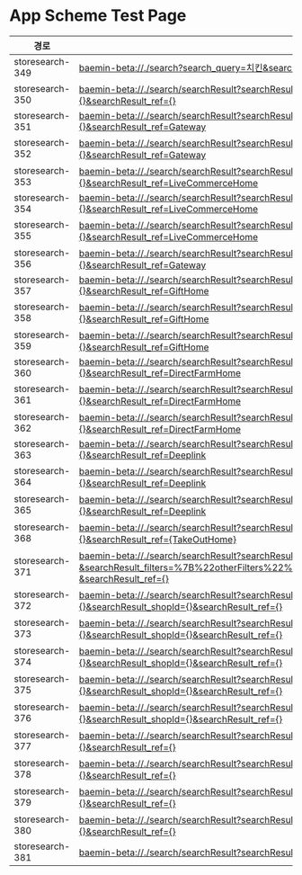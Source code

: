 # App Scheme Test Page

<html>
  <head></head>
  <body>
    <table class="table table-striped">
    <thead>
    <tr>
        <th scope="col">경로</th>
        <th scope="col">App Scheme</th>
    </tr>
    </thead>
    <tbody>
    <tr>
        <td>
            storesearch-349
        </td>
        <td>
            <a class="baeminScheme" href="baemin-beta://./search?search_query=치킨&search_ref={}">baemin-beta://./search?search_query=치킨&search_ref={}
</a>
        </td>
    </tr>
    <tr>
        <td>
            storesearch-350
        </td>
        <td>
            <a class="baeminScheme" href="baemin-beta://./search/searchResult?searchResult_serviceTab=ALL&searchResult_query=치킨&searchResult_filters={}&searchResult_ref={}">baemin-beta://./search/searchResult?searchResult_serviceTab=ALL&searchResult_query=치킨&searchResult_filters={}&searchResult_ref={}</a>
        </td>
    </tr>
    <tr>
        <td>
            storesearch-351
        </td>
        <td>
            <a class="baeminScheme" href="baemin-beta://./search/searchResult?searchResult_serviceTab=ALL&searchResult_query=BBQ&searchResult_filters={}&searchResult_ref=Gateway">baemin-beta://./search/searchResult?searchResult_serviceTab=ALL&searchResult_query=BBQ&searchResult_filters={}&searchResult_ref=Gateway</a>
        </td>
    </tr>
    <tr>
        <td>
            storesearch-352
        </td>
        <td>
            <a class="baeminScheme" href="baemin-beta://./search/searchResult?searchResult_serviceTab=ALL&searchResult_query=퍼퓸&searchResult_filters={}&searchResult_ref=Gateway">baemin-beta://./search/searchResult?searchResult_serviceTab=ALL&searchResult_query=퍼퓸&searchResult_filters={}&searchResult_ref=Gateway</a>
        </td>
    </tr>
    <tr>
        <td>
            storesearch-353
        </td>
        <td>
            <a class="baeminScheme" href="baemin-beta://./search/searchResult?searchResult_serviceTab=ALL&searchResult_query=티셔츠&searchResult_filters={}&searchResult_ref=LiveCommerceHome">baemin-beta://./search/searchResult?searchResult_serviceTab=ALL&searchResult_query=티셔츠&searchResult_filters={}&searchResult_ref=LiveCommerceHome</a>
        </td>
    </tr>
    <tr>
        <td>
            storesearch-354
        </td>
        <td>
            <a class="baeminScheme" href="baemin-beta://./search/searchResult?searchResult_serviceTab=ALL&searchResult_query=BBQ&searchResult_filters={}&searchResult_ref=LiveCommerceHome">baemin-beta://./search/searchResult?searchResult_serviceTab=ALL&searchResult_query=BBQ&searchResult_filters={}&searchResult_ref=LiveCommerceHome</a>
        </td>
    </tr>
    <tr>
        <td>
            storesearch-355
        </td>
        <td>
            <a class="baeminScheme" href="baemin-beta://./search/searchResult?searchResult_serviceTab=ALL&searchResult_query=퍼퓸&searchResult_filters={}&searchResult_ref=LiveCommerceHome">baemin-beta://./search/searchResult?searchResult_serviceTab=ALL&searchResult_query=퍼퓸&searchResult_filters={}&searchResult_ref=LiveCommerceHome</a>
        </td>
    </tr>
    <tr>
        <td>
            storesearch-356
        </td>
        <td>
            <a class="baeminScheme" href="baemin-beta://./search/searchResult?searchResult_serviceTab=ALL&searchResult_query=티셔츠&searchResult_filters={}&searchResult_ref=Gateway">baemin-beta://./search/searchResult?searchResult_serviceTab=ALL&searchResult_query=티셔츠&searchResult_filters={}&searchResult_ref=Gateway</a>
        </td>
    </tr>
    <tr>
        <td>
            storesearch-357
        </td>
        <td>
            <a class="baeminScheme" href="baemin-beta://./search/searchResult?searchResult_serviceTab=ALL&searchResult_query=BBQ&searchResult_filters={}&searchResult_ref=GiftHome">baemin-beta://./search/searchResult?searchResult_serviceTab=ALL&searchResult_query=BBQ&searchResult_filters={}&searchResult_ref=GiftHome</a>
        </td>
    </tr>
    <tr>
        <td>
            storesearch-358
        </td>
        <td>
            <a class="baeminScheme" href="baemin-beta://./search/searchResult?searchResult_serviceTab=ALL&searchResult_query=퍼퓸&searchResult_filters={}&searchResult_ref=GiftHome">baemin-beta://./search/searchResult?searchResult_serviceTab=ALL&searchResult_query=퍼퓸&searchResult_filters={}&searchResult_ref=GiftHome</a>
        </td>
    </tr>
    <tr>
        <td>
            storesearch-359
        </td>
        <td>
            <a class="baeminScheme" href="baemin-beta://./search/searchResult?searchResult_serviceTab=ALL&searchResult_query=티셔츠&searchResult_filters={}&searchResult_ref=GiftHome">baemin-beta://./search/searchResult?searchResult_serviceTab=ALL&searchResult_query=티셔츠&searchResult_filters={}&searchResult_ref=GiftHome</a>
        </td>
    </tr>
    <tr>
        <td>
            storesearch-360
        </td>
        <td>
            <a class="baeminScheme" href="baemin-beta://./search/searchResult?searchResult_serviceTab=ALL&searchResult_query=BBQ&searchResult_filters={}&searchResult_ref=DirectFarmHome">baemin-beta://./search/searchResult?searchResult_serviceTab=ALL&searchResult_query=BBQ&searchResult_filters={}&searchResult_ref=DirectFarmHome</a>
        </td>
    </tr>
    <tr>
        <td>
            storesearch-361
        </td>
        <td>
            <a class="baeminScheme" href="baemin-beta://./search/searchResult?searchResult_serviceTab=ALL&searchResult_query=퍼퓸&searchResult_filters={}&searchResult_ref=DirectFarmHome">baemin-beta://./search/searchResult?searchResult_serviceTab=ALL&searchResult_query=퍼퓸&searchResult_filters={}&searchResult_ref=DirectFarmHome</a>
        </td>
    </tr>
    <tr>
        <td>
            storesearch-362
        </td>
        <td>
            <a class="baeminScheme" href="baemin-beta://./search/searchResult?searchResult_serviceTab=ALL&searchResult_query=티셔츠&searchResult_filters={}&searchResult_ref=DirectFarmHome">baemin-beta://./search/searchResult?searchResult_serviceTab=ALL&searchResult_query=티셔츠&searchResult_filters={}&searchResult_ref=DirectFarmHome</a>
        </td>
    </tr>
    <tr>
        <td>
            storesearch-363
        </td>
        <td>
            <a class="baeminScheme" href="baemin-beta://./search/searchResult?searchResult_serviceTab=ALL&searchResult_query=BBQ&searchResult_filters={}&searchResult_ref=Deeplink">baemin-beta://./search/searchResult?searchResult_serviceTab=ALL&searchResult_query=BBQ&searchResult_filters={}&searchResult_ref=Deeplink</a>
        </td>
    </tr>
    <tr>
        <td>
            storesearch-364
        </td>
        <td>
            <a class="baeminScheme" href="baemin-beta://./search/searchResult?searchResult_serviceTab=ALL&searchResult_query=퍼퓸&searchResult_filters={}&searchResult_ref=Deeplink">baemin-beta://./search/searchResult?searchResult_serviceTab=ALL&searchResult_query=퍼퓸&searchResult_filters={}&searchResult_ref=Deeplink</a>
        </td>
    </tr>
    <tr>
        <td>
            storesearch-365
        </td>
        <td>
            <a class="baeminScheme" href="baemin-beta://./search/searchResult?searchResult_serviceTab=ALL&searchResult_query=티셔츠&searchResult_filters={}&searchResult_ref=Deeplink">baemin-beta://./search/searchResult?searchResult_serviceTab=ALL&searchResult_query=티셔츠&searchResult_filters={}&searchResult_ref=Deeplink</a>
        </td>
    </tr>
    <tr>
        <td>
            storesearch-368
        </td>
        <td>
            <a class="baeminScheme" href="baemin-beta://./search/searchResult?searchResult_serviceTab={BAEMIN}&searchResult_query=치킨&searchResult_filters={}&searchResult_ref={TakeOutHome}
">baemin-beta://./search/searchResult?searchResult_serviceTab={BAEMIN}&searchResult_query=치킨&searchResult_filters={}&searchResult_ref={TakeOutHome}
</a>
        </td>
    </tr>
    <tr>
        <td>
            storesearch-371
        </td>
        <td>
            <a class="baeminScheme" href="baemin-beta://./search/searchResult?searchResult_serviceTab={BAEMIN}&searchResult_query=치킨&searchResult_filters=%7B%22otherFilters%22%3A%5B%7B%22code%22%3A%22OTHER__BAEMIN_ORDER%22%7D%5D%7D%0A &searchResult_ref={}
">baemin-beta://./search/searchResult?searchResult_serviceTab={BAEMIN}&searchResult_query=치킨&searchResult_filters=%7B%22otherFilters%22%3A%5B%7B%22code%22%3A%22OTHER__BAEMIN_ORDER%22%7D%5D%7D%0A &searchResult_ref={}
</a>
        </td>
    </tr>
    <tr>
        <td>
            storesearch-372
        </td>
        <td>
            <a class="baeminScheme" href="baemin-beta://./search/searchResult?searchResult_serviceTab={BAEMIN_STORE}&searchResult_query=우유&searchResult_sellerId={}&searchResult_shopId={}&searchResult_ref={}
">baemin-beta://./search/searchResult?searchResult_serviceTab={BAEMIN_STORE}&searchResult_query=우유&searchResult_sellerId={}&searchResult_shopId={}&searchResult_ref={}
</a>
        </td>
    </tr>
    <tr>
        <td>
            storesearch-373
        </td>
        <td>
            <a class="baeminScheme" href="baemin-beta://./search/searchResult?searchResult_serviceTab={BAEMIN_STORE}&searchResult_query=우유&searchResult_sellerId={}&searchResult_shopId={}&searchResult_ref={}
">baemin-beta://./search/searchResult?searchResult_serviceTab={BAEMIN_STORE}&searchResult_query=우유&searchResult_sellerId={}&searchResult_shopId={}&searchResult_ref={}
</a>
        </td>
    </tr>
    <tr>
        <td>
            storesearch-374
        </td>
        <td>
            <a class="baeminScheme" href="baemin-beta://./search/searchResult?searchResult_serviceTab={BAEMIN_STORE}&searchResult_query=우유&searchResult_sellerId={}&searchResult_shopId={}&searchResult_ref={}
">baemin-beta://./search/searchResult?searchResult_serviceTab={BAEMIN_STORE}&searchResult_query=우유&searchResult_sellerId={}&searchResult_shopId={}&searchResult_ref={}
</a>
        </td>
    </tr>
    <tr>
        <td>
            storesearch-375
        </td>
        <td>
            <a class="baeminScheme" href="baemin-beta://./search/searchResult?searchResult_serviceTab={BAEMIN_STORE}&searchResult_query=우유&searchResult_sellerId={}&searchResult_shopId={}&searchResult_ref={}
">baemin-beta://./search/searchResult?searchResult_serviceTab={BAEMIN_STORE}&searchResult_query=우유&searchResult_sellerId={}&searchResult_shopId={}&searchResult_ref={}
</a>
        </td>
    </tr>
    <tr>
        <td>
            storesearch-376
        </td>
        <td>
            <a class="baeminScheme" href="baemin-beta://./search/searchResult?searchResult_serviceTab={BAEMIN_STORE}&searchResult_query=우유&searchResult_sellerId={}&searchResult_shopId={}&searchResult_ref={}
">baemin-beta://./search/searchResult?searchResult_serviceTab={BAEMIN_STORE}&searchResult_query=우유&searchResult_sellerId={}&searchResult_shopId={}&searchResult_ref={}
</a>
        </td>
    </tr>
    <tr>
        <td>
            storesearch-377
        </td>
        <td>
            <a class="baeminScheme" href="baemin-beta://./search/searchResult?searchResult_serviceTab={BMART}&searchResult_query=샴푸&searchResult_filters={}&searchResult_ref={}">baemin-beta://./search/searchResult?searchResult_serviceTab={BMART}&searchResult_query=샴푸&searchResult_filters={}&searchResult_ref={}</a>
        </td>
    </tr>
    <tr>
        <td>
            storesearch-378
        </td>
        <td>
            <a class="baeminScheme" href="baemin-beta://./search/searchResult?searchResult_serviceTab={BMART}&searchResult_query=치킨&searchResult_filters={}&searchResult_ref={}">baemin-beta://./search/searchResult?searchResult_serviceTab={BMART}&searchResult_query=치킨&searchResult_filters={}&searchResult_ref={}</a>
        </td>
    </tr>
    <tr>
        <td>
            storesearch-379
        </td>
        <td>
            <a class="baeminScheme" href="baemin-beta://./search/searchResult?searchResult_serviceTab={BMART}&searchResult_query=치킨&searchResult_filters={}&searchResult_ref={}">baemin-beta://./search/searchResult?searchResult_serviceTab={BMART}&searchResult_query=치킨&searchResult_filters={}&searchResult_ref={}</a>
        </td>
    </tr>
    <tr>
        <td>
            storesearch-380
        </td>
        <td>
            <a class="baeminScheme" href="baemin-beta://./search/searchResult?searchResult_serviceTab={BMART}&searchResult_query=치킨&searchResult_filters={}&searchResult_ref={}">baemin-beta://./search/searchResult?searchResult_serviceTab={BMART}&searchResult_query=치킨&searchResult_filters={}&searchResult_ref={}</a>
        </td>
    </tr>
    <tr>
        <td>
            storesearch-381
        </td>
        <td>
            <a class="baeminScheme" href="baemin-beta://./search/searchResult?searchResult_query=치킨&searchResult_filters={}&searchResult_ref={}">baemin-beta://./search/searchResult?searchResult_query=치킨&searchResult_filters={}&searchResult_ref={}</a>
        </td>
    </tr>
 

